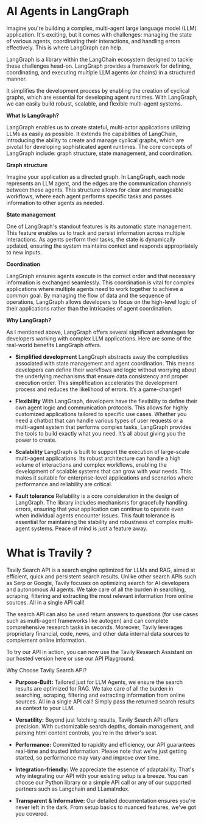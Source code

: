 # AI Agents in LangGraph

Imagine you're building a complex, multi-agent large language model (LLM) application. It's exciting, but it comes with challenges: managing the state of various agents, coordinating their interactions, and handling errors effectively. This is where LangGraph can help.

LangGraph is a library within the LangChain ecosystem designed to tackle these challenges head-on. LangGraph provides a framework for defining, coordinating, and executing multiple LLM agents (or chains) in a structured manner.

It simplifies the development process by enabling the creation of cyclical graphs, which are essential for developing agent runtimes. With LangGraph, we can easily build robust, scalable, and flexible multi-agent systems.

**What Is LangGraph?**

LangGraph enables us to create stateful, multi-actor applications utilizing LLMs as easily as possible. It extends the capabilities of LangChain, introducing the ability to create and manage cyclical graphs, which are pivotal for developing sophisticated agent runtimes. The core concepts of LangGraph include: graph structure, state management, and coordination.

**Graph structure**

Imagine your application as a directed graph. In LangGraph, each node represents an LLM agent, and the edges are the communication channels between these agents. This structure allows for clear and manageable workflows, where each agent performs specific tasks and passes information to other agents as needed.

**State management**

One of LangGraph's standout features is its automatic state management. This feature enables us to track and persist information across multiple interactions. As agents perform their tasks, the state is dynamically updated, ensuring the system maintains context and responds appropriately to new inputs.

**Coordination**

LangGraph ensures agents execute in the correct order and that necessary information is exchanged seamlessly. This coordination is vital for complex applications where multiple agents need to work together to achieve a common goal. By managing the flow of data and the sequence of operations, LangGraph allows developers to focus on the high-level logic of their applications rather than the intricacies of agent coordination.

**Why LangGraph?**

As I mentioned above, LangGraph offers several significant advantages for developers working with complex LLM applications. Here are some of the real-world benefits LangGraph offers.

- **Simplified development**
LangGraph abstracts away the complexities associated with state management and agent coordination. This means developers can define their workflows and logic without worrying about the underlying mechanisms that ensure data consistency and proper execution order. This simplification accelerates the development process and reduces the likelihood of errors. It’s a game-changer!

- **Flexibility**
With LangGraph, developers have the flexibility to define their own agent logic and communication protocols. This allows for highly customized applications tailored to specific use cases. Whether you need a chatbot that can handle various types of user requests or a multi-agent system that performs complex tasks, LangGraph provides the tools to build exactly what you need. It’s all about giving you the power to create.

- **Scalability**
LangGraph is built to support the execution of large-scale multi-agent applications. Its robust architecture can handle a high volume of interactions and complex workflows, enabling the development of scalable systems that can grow with your needs. This makes it suitable for enterprise-level applications and scenarios where performance and reliability are critical.

- **Fault tolerance**
Reliability is a core consideration in the design of LangGraph. The library includes mechanisms for gracefully handling errors, ensuring that your application can continue to operate even when individual agents encounter issues. This fault tolerance is essential for maintaining the stability and robustness of complex multi-agent systems. Peace of mind is just a feature away.


# **What is Travily ?**

Tavily Search API is a search engine optimized for LLMs and RAG, aimed at efficient, quick and persistent search results. Unlike other search APIs such as Serp or Google, Tavily focuses on optimizing search for AI developers and autonomous AI agents. We take care of all the burden in searching, scraping, filtering and extracting the most relevant information from online sources. All in a single API call!

The search API can also be used return answers to questions (for use cases such as multi-agent frameworks like autogen) and can complete comprehensive research tasks in seconds. Moreover, Tavily leverages proprietary financial, code, news, and other data internal data sources to complement online information.

To try our API in action, you can now use the Tavily Research Assistant on our hosted version here or use our API Playground.

Why Choose Tavily Search API?​

- **Purpose-Built:** Tailored just for LLM Agents, we ensure the search results are optimized for RAG. We take care of all the burden in searching, scraping, filtering and extracting information from online sources. All in a single API call! Simply pass the returned search results as context to your LLM.

- **Versatility:** Beyond just fetching results, Tavily Search API offers precision. With customizable search depths, domain management, and parsing html content controls, you're in the driver's seat.

- **Performance:** Committed to rapidity and efficiency, our API guarantees real-time and trusted information. Please note that we're just getting started, so performance may vary and improve over time.

- **Integration-friendly:** We appreciate the essence of adaptability. That's why integrating our API with your existing setup is a breeze. You can choose our Python library or a simple API call or any of our supported partners such as Langchain and LLamaIndex.

- **Transparent & Informative:** Our detailed documentation ensures you're never left in the dark. From setup basics to nuanced features, we've got you covered.
